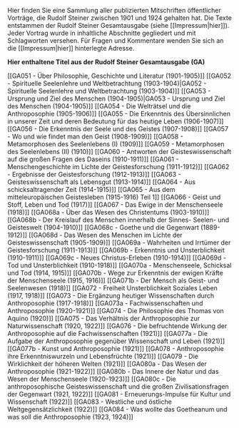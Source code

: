 Hier finden Sie eine Sammlung aller publizierten Mitschriften öffentlicher Vorträge, die Rudolf Steiner zwischen 1901 und 1924 gehalten hat. Die Texte entstammen der Rudolf Steiner Gesamtausgabe (siehe [[Impressum|hier]]). Jeder Vortrag wurde in inhaltliche Abschnitte gegliedert und mit Schlagworten versehen. Für Fragen und Kommentare wenden Sie sich an die [[Impressum|hier]] hinterlegte Adresse. 


**Hier enthaltene Titel aus der Rudolf Steiner Gesamtausgabe (GA)**

[[GA051 - Über Philosophie, Geschichte und Literatur (1901-1905)]]
[[GA052 - Spirituelle Seelenlehre und Weltbetrachtung (1903-1904)|GA052 - Spirituelle Seelenlehre und Weltbetrachtung (1903-1904)]]
[[GA053 - Ursprung und Ziel des Menschen (1904-1905)|GA053 - Ursprung und Ziel des Menschen (1904-1905)]]
[[GA054 - Die Welträtsel und die Anthroposophie (1905-1906)]]
[[GA055 - Die Erkenntnis des Übersinnlichen in unserer Zeit und deren Bedeutung für das heutige Leben (1906-1907)]]
[[GA056 - Die Erkenntnis der Seele und des Geistes (1907-1908)]]
[[GA057 - Wo und wie findet man den Geist (1908-1909)]]
[[GA058 - Metamorphosen des Seelenlebens (I) (1909)]]
[[GA059 - Metamorphosen des Seelenlebens (II) (1910)]]
[[GA060 - Antworten der Geisteswissenschaft auf die großen Fragen des Daseins (1910-1911)]]
[[GA061 - Menschengeschichte im Lichte der Geistesforschung (1911-1912)]]
[[GA062 - Ergebnisse der Geistesforschung (1912-1913)]]
[[GA063 - Geisteswissenschaft als Lebensgut (1913-1914)]]
[[GA064 - Aus  schicksaltragender Zeit (1914-1915)]]
[[GA065 - Aus dem mitteleuropäischen Geistesleben (1915-1916) Teil 1]]
[[GA066 - Geist und Stoff, Leben und Tod (1917)]]
[[GA067 - Das Ewige in der Menschenseele (1918)]]
[[GA068a - Über das Wesen des Christentums (1903-1910)]]
[[GA068b - Der Kreislauf des Menschen innerhalb der Sinnes- Seelen- und Geisteswelt (1904-1910)]]
[[GA068c - Goethe und die Gegenwart (1889-1912)]]
[[GA068d - Das Wesen des Menschen im Lichte der Geisteswissenschaft (1905-1909)]]
[[GA069a - Wahrheiten und Irrtümer der Geistesforschung (1911-1913)]]
[[GA069b - Erkenntnis und Unsterblichkeit (1910-1911)]]
[[GA069c - Neues Christus-Erleben (1910-1914)]]
[[GA069d - Tod und Unsterblichkeit (1910-1918)]]
[[GA070a - Menschenseele, Schicksal und Tod (1914, 1915)]]
[[GA070b - Wege zur Erkenntnis der ewigen Kräfte der Menschenseele (1915, 1916)]]
[[GA071b - Der Mensch als Geist- und Seelenwesen (1918)]]
[[GA072 - Freiheit Unsterblichkeit Soziales Leben (1917, 1918)]]
[[GA073 - Die Ergänzung heutiger Wissenschaften durch Anthroposophie (1917-1918)]]
[[GA073a - Fachwissenschaften und Anthroposophie (1920-1921)]]
[[GA074 - Die Philosophie des Thomas von Aquino (1920)]]
[[GA075 - Das Verhältnis der Anthroposophie zur Naturwissenschaft (1920, 1922)]]
[[GA076 - Die befruchtende Wirkung der Anthroposophie auf die Fachwissenschaften (1921)]]
[[GA077a - Die Aufgabe der Anthroposophie gegenüber Wissenschaft und Leben (1921)]]
[[GA077b - Kunst und Anthroposophie (1921)]]
[[GA078 - Anthroposophie ihre Erkenntniswurzeln und Lebensfrüchte (1921)]]
[[GA079 - Die Wirklichkeit der höheren Welten (1921)]]
[[GA080a - Das Wesen der Anthroposophie (1921-1922)]]
[[GA080b - Das Innere der Natur und das Wesen der Menschenseele (1920-1923)]]
[[GA080c - Die anthroposophische Geisteswissenschaft und die großen Zivilisationsfragen der Gegenwart (1921, 1922)]]
[[GA081 - Erneuerungs-Impulse für Kultur und Wissenschaft (1922)]]
[[GA083 - Westliche und östliche Weltgegensätzlichkeit (1922)]]
[[GA084 - Was wollte das Goetheanum und was soll die Anthroposophie (1923, 1924)]]







